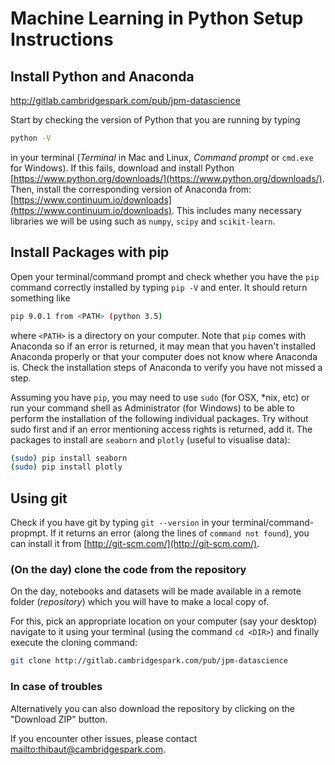 # Machine Learning in Python Setup Instructions

## Install Python and Anaconda

http://gitlab.cambridgespark.com/pub/jpm-datascience

Start by checking the version of Python that you are running by typing

```bash
python -V
```

in your terminal (_Terminal_ in Mac and Linux, _Command prompt_ or `cmd.exe` for Windows). If this fails, download and install Python [https://www.python.org/downloads/](https://www.python.org/downloads/).
Then, install the corresponding version of Anaconda from:  [https://www.continuum.io/downloads](https://www.continuum.io/downloads).
This includes many necessary libraries we will be using such as `numpy`, `scipy` and `scikit-learn`.

## Install Packages with pip

Open your terminal/command prompt and check whether you have the `pip` command correctly installed by typing `pip -V` and enter. It should return something like

```bash
pip 9.0.1 from <PATH> (python 3.5)
```

where `<PATH>` is a directory on your computer. Note that `pip` comes with Anaconda so if an error is returned, it may mean that you haven't installed Anaconda properly or that your computer does not know where Anaconda is. Check the installation steps of Anaconda to verify you have not missed a step.

Assuming you have `pip`, you may need to use `sudo` (for OSX, *nix, etc) or run your command shell as Administrator (for Windows) to be able to perform the installation of the following individual packages. Try without sudo first and if an error mentioning access rights is returned, add it. The packages to install are `seaborn` and `plotly` (useful to visualise data):

```bash
(sudo) pip install seaborn
(sudo) pip install plotly
```

## Using git

Check if you have git by typing `git --version` in your terminal/command-propmpt. If it returns an error (along the lines of `command not found`), you can install it from  [http://git-scm.com/](http://git-scm.com/).

### (On the day) clone the code from the repository

On the day, notebooks and datasets will be made available in a remote folder (_repository_) which you will have to make a local copy of.

For this, pick an appropriate location on your computer (say your desktop) navigate to it using your terminal (using the command `cd <DIR>`) and finally execute the cloning command:

```bash
git clone http://gitlab.cambridgespark.com/pub/jpm-datascience
```

### In case of troubles

Alternatively you can also download the repository by clicking on the "Download ZIP" button.

If you encounter other issues, please contact <mailto:thibaut@cambridgespark.com>.
